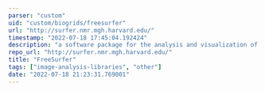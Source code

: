 ```yaml
---
parser: "custom"
uid: "custom/biogrids/freesurfer"
url: "http://surfer.nmr.mgh.harvard.edu/"
timestamp: "2022-07-18 17:45:04.192424"
description: "a software package for the analysis and visualization of structural and functional neuroimaging data from cross-sectional or longitudinal studies."
repo_url: "http://surfer.nmr.mgh.harvard.edu/"
title: "FreeSurfer"
tags: ["image-analysis-libraries", "other"]
date: "2022-07-18 21:23:31.769001"
---
```

